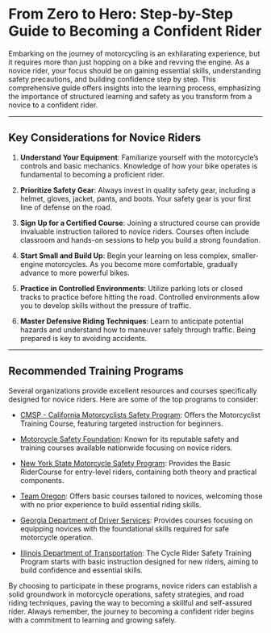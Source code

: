 # From Zero to Hero: Step-by-Step Guide to Becoming a Confident Rider

Embarking on the journey of motorcycling is an exhilarating experience, but it requires more than just hopping on a bike and revving the engine. As a novice rider, your focus should be on gaining essential skills, understanding safety precautions, and building confidence step by step. This comprehensive guide offers insights into the learning process, emphasizing the importance of structured learning and safety as you transform from a novice to a confident rider.

---

## Key Considerations for Novice Riders

1. **Understand Your Equipment**: Familiarize yourself with the motorcycle’s controls and basic mechanics. Knowledge of how your bike operates is fundamental to becoming a proficient rider.

2. **Prioritize Safety Gear**: Always invest in quality safety gear, including a helmet, gloves, jacket, pants, and boots. Your safety gear is your first line of defense on the road.

3. **Sign Up for a Certified Course**: Joining a structured course can provide invaluable instruction tailored to novice riders. Courses often include classroom and hands-on sessions to help you build a strong foundation.

4. **Start Small and Build Up**: Begin your learning on less complex, smaller-engine motorcycles. As you become more comfortable, gradually advance to more powerful bikes.

5. **Practice in Controlled Environments**: Utilize parking lots or closed tracks to practice before hitting the road. Controlled environments allow you to develop skills without the pressure of traffic.

6. **Master Defensive Riding Techniques**: Learn to anticipate potential hazards and understand how to maneuver safely through traffic. Being prepared is key to avoiding accidents.

---

## Recommended Training Programs

Several organizations provide excellent resources and courses specifically designed for novice riders. Here are some of the top programs to consider:

- [CMSP - California Motorcyclists Safety Program](/dir/cmsp_-_california_motorcyclists_safety_program): Offers the Motorcyclist Training Course, featuring targeted instruction for beginners.

- [Motorcycle Safety Foundation](/dir/motorcycle_safety_foundation): Known for its reputable safety and training courses available nationwide focusing on novice riders.

- [New York State Motorcycle Safety Program](/dir/new_york_state_motorcycle_safety_program): Provides the Basic RiderCourse for entry-level riders, containing both theory and practical components.

- [Team Oregon](/dir/team_oregon): Offers basic courses tailored to novices, welcoming those with no prior experience to build essential riding skills.

- [Georgia Department of Driver Services](/dir/georgia_department_of_driver_services): Provides courses focusing on equipping novices with the foundational skills required for safe motorcycle operation.

- [Illinois Department of Transportation](/dir/illinois_department_of_transportation): The Cycle Rider Safety Training Program starts with basic instruction designed for new riders, aiming to build confidence and essential skills.

By choosing to participate in these programs, novice riders can establish a solid groundwork in motorcycle operations, safety strategies, and road riding techniques, paving the way to becoming a skillful and self-assured rider. Always remember, the journey to becoming a confident rider begins with a commitment to learning and growing safely.
